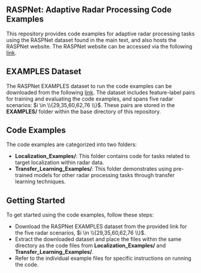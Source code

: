 ## RASPNet: Adaptive Radar Processing Code Examples
This repository provides code examples for adaptive radar processing tasks using the RASPNet dataset found in the main text, and also hosts the RASPNet website.
The RASPNet website can be accessed via the following [link](https://shyamven.github.io/RASPNet/).

## EXAMPLES Dataset
The RASPNet EXAMPLES dataset to run the code examples can be downloaded from the following [link](https://app.globus.org/file-manager?origin_id=b01166a6-0526-454a-aaff-943c7fada5d4&origin_path=%2FEXAMPLES%2F). The dataset includes feature-label pairs for training and evaluating the code examples, and spans five radar scenarios: $i \in \\{29,35,60,62,76 \\}$. These pairs are stored in the **EXAMPLES/** folder within the base directory of this repository.

## Code Examples
The code examples are categorized into two folders:

- **Localization_Examples/**: This folder contains code for tasks related to target localization within radar data.
- **Transfer_Learning_Examples/**: This folder demonstrates using pre-trained models for other radar processing tasks through transfer learning techniques.

## Getting Started
To get started using the code examples, follow these steps:
- Download the RASPNet EXAMPLES dataset from the provided link for the five radar scenarios, $i \in \\{29,35,60,62,76 \\}$.
- Extract the downloaded dataset and place the files within the same directory as the code files from **Localization_Examples/** and **Transfer_Learning_Examples/**.
- Refer to the individual example files for specific instructions on running the code.

